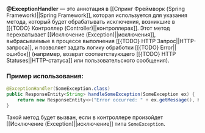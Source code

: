 **@ExceptionHandler** — это аннотация в [[Спринг Фреймворк (Spring Framework)||Spring Framework]], которая используется для указания метода, который будет обрабатывать исключения, возникшие в [[{TODO} Контроллер (Controller)||контроллерах]]. Этот метод перехватывает [[Исключение (Exception)||исключения]], выбрасываемые в процессе выполнения [[{TODO} HTTP Запрос||HTTP-запроса]], и позволяет задать логику обработки [[{TODO} Error||ошибок]] (например, возврат соответствующего [[{TODO} HTTP Statuses||HTTP-статуса]] или пользовательского сообщения).


### Пример использования:

```java
@ExceptionHandler(SomeException.class)
public ResponseEntity<String> handleSomeException(SomeException ex) {
    return new ResponseEntity<>("Error occurred: " + ex.getMessage(), HttpStatus.BAD_REQUEST);
}
```

Такой метод будет вызван, если в контроллере произойдет [[Исключение (Exception)||исключение]] типа `SomeException`.